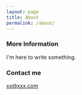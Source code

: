 ```yaml
---
layout: page
title: About
permalink: /about/
---
```


### More Information

I'm here to write something.

### Contact me

[xx@xxx.com](mailto:xx@xxx.com)
